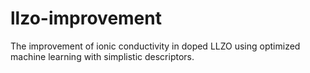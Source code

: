 # llzo-improvement
The improvement of ionic conductivity in doped LLZO using optimized machine learning with simplistic descriptors.
